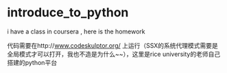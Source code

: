 # introduce_to_python
> 
i have a class in coursera , here is the homework

> 
代码需要在http://www.codeskulptor.org/ 上运行（SSX的系统代理模式需要是全局模式才可以打开，我也不造是为什么~~），这里是rice university的老师自己搭建的python平台
